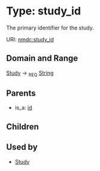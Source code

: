 
# Type: study_id


The primary identifier for the study.

URI: [nmdc:study_id](https://microbiomedata/meta/study_id)


## Domain and Range

[Study](Study.md) ->  <sub>REQ</sub> [String](types/String.md)

## Parents

 *  is_a: [id](id.md)

## Children


## Used by

 * [Study](Study.md)
